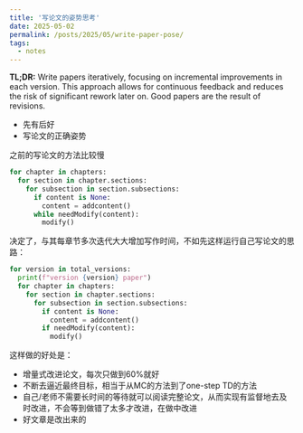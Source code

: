 ```yaml
---
title: '写论文的姿势思考'
date: 2025-05-02
permalink: /posts/2025/05/write-paper-pose/
tags:
  - notes
---
```


**TL;DR:** Write papers iteratively, focusing on incremental improvements in each version. This approach allows for continuous feedback and reduces the risk of significant rework later on. Good papers are the result of revisions.

<!--more-->

- 先有后好
- 写论文的正确姿势

之前的写论文的方法比较慢

```python
for chapter in chapters:
  for section in chapter.sections:
    for subsection in section.subsections:
      if content is None:
        content = addcontent()
      while needModify(content):
        modify()
```

决定了，与其每章节多次迭代大大增加写作时间，不如先这样运行自己写论文的思路：

```python
for version in total_versions:
  print(f"version {version} paper")
  for chapter in chapters:
    for section in chapter.sections:
      for subsection in section.subsections:
        if content is None:
          content = addcontent()
        if needModify(content):
          modify()
```

这样做的好处是：

- 增量式改进论文，每次只做到60%就好
- 不断去逼近最终目标，相当于从MC的方法到了one-step TD的方法
- 自己/老师不需要长时间的等待就可以阅读完整论文，从而实现有监督地去及时改进，不会等到做错了太多才改进，在做中改进
- 好文章是改出来的
